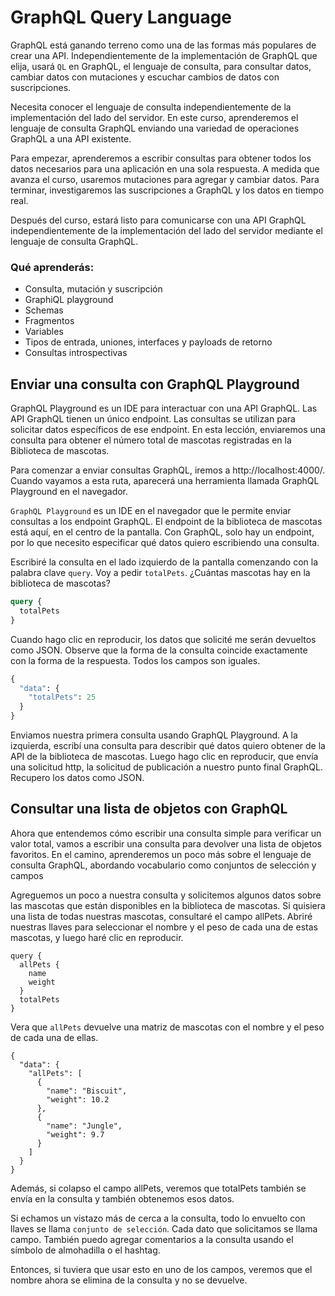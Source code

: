 # GraphQL Query Language
GraphQL está ganando terreno como una de las formas más populares de crear una API. Independientemente de la implementación de GraphQL que elija, usará `QL` en GraphQL, el lenguaje de consulta, para consultar datos, cambiar datos con mutaciones y escuchar cambios de datos con suscripciones.

Necesita conocer el lenguaje de consulta independientemente de la implementación del lado del servidor. En este curso, aprenderemos el lenguaje de consulta GraphQL enviando una variedad de operaciones GraphQL a una API existente.

Para empezar, aprenderemos a escribir consultas para obtener todos los datos necesarios para una aplicación en una sola respuesta. A medida que avanza el curso, usaremos mutaciones para agregar y cambiar datos. Para terminar, investigaremos las suscripciones a GraphQL y los datos en tiempo real.

Después del curso, estará listo para comunicarse con una API GraphQL independientemente de la implementación del lado del servidor mediante el lenguaje de consulta GraphQL.

### Qué aprenderás:
- Consulta, mutación y suscripción
- GraphiQL playground
- Schemas
- Fragmentos
- Variables
- Tipos de entrada, uniones, interfaces y payloads de retorno
- Consultas introspectivas

## Enviar una consulta con GraphQL Playground
GraphQL Playground es un IDE para interactuar con una API GraphQL. Las API GraphQL tienen un único endpoint. Las consultas se utilizan para solicitar datos específicos de ese endpoint. En esta lección, enviaremos una consulta para obtener el número total de mascotas registradas en la Biblioteca de mascotas.

Para comenzar a enviar consultas GraphQL, iremos a http://localhost:4000/. Cuando vayamos a esta ruta, aparecerá una herramienta llamada GraphQL Playground en el navegador.

`GraphQL Playground` es un IDE en el navegador que le permite enviar consultas a los endpoint GraphQL. El endpoint de la biblioteca de mascotas está aquí, en el centro de la pantalla. Con GraphQL, solo hay un endpoint, por lo que necesito especificar qué datos quiero escribiendo una consulta.

Escribiré la consulta en el lado izquierdo de la pantalla comenzando con la palabra clave `query`. Voy a pedir `totalPets`. ¿Cuántas mascotas hay en la biblioteca de mascotas?

```graphql
query {
  totalPets
}
```
Cuando hago clic en reproducir, los datos que solicité me serán devueltos como JSON. Observe que la forma de la consulta coincide exactamente con la forma de la respuesta. Todos los campos son iguales.

```graphql
{
  "data": {
    "totalPets": 25
  }
}
```

Enviamos nuestra primera consulta usando GraphQL Playground. A la izquierda, escribí una consulta para describir qué datos quiero obtener de la API de la biblioteca de mascotas. Luego hago clic en reproducir, que envía una solicitud http, la solicitud de publicación a nuestro punto final GraphQL. Recupero los datos como JSON.


## Consultar una lista de objetos con GraphQL
Ahora que entendemos cómo escribir una consulta simple para verificar un valor total, vamos a escribir una consulta para devolver una lista de objetos favoritos. En el camino, aprenderemos un poco más sobre el lenguaje de consulta GraphQL, abordando vocabulario como conjuntos de selección y campos

Agreguemos un poco a nuestra consulta y solicitemos algunos datos sobre las mascotas que están disponibles en la biblioteca de mascotas. Si quisiera una lista de todas nuestras mascotas, consultaré el campo allPets. Abriré nuestras llaves para seleccionar el nombre y el peso de cada una de estas mascotas, y luego haré clic en reproducir.

```
query {
  allPets {
    name
    weight
  }
  totalPets
}
```

Vera que `allPets` devuelve una matriz de mascotas con el nombre y el peso de cada una de ellas.

```
{
  "data": {
    "allPets": [
      {
        "name": "Biscuit",
        "weight": 10.2
      },
      {
        "name": "Jungle",
        "weight": 9.7
      }
    ]
  }
}
```

Además, si colapso el campo allPets, veremos que totalPets también se envía en la consulta y también obtenemos esos datos.

Si echamos un vistazo más de cerca a la consulta, todo lo envuelto con llaves se llama `conjunto de selección`. Cada dato que solicitamos se llama campo. También puedo agregar comentarios a la consulta usando el símbolo de almohadilla o el hashtag.

Entonces, si tuviera que usar esto en uno de los campos, veremos que el nombre ahora se elimina de la consulta y no se devuelve.
